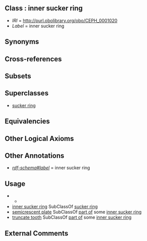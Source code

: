 
## Class : inner sucker ring

 * *IRI* = http://purl.obolibrary.org/obo/CEPH_0001020
 * *Label* = inner sucker ring

## Synonyms


## Cross-references


## Subsets


## Superclasses

 * [sucker ring](../../CEPH/36/CEPH_0000136.md)

## Equivalencies


## Other Logical Axioms


## Other Annotations

 * *[rdf-schema#label](../../el/rdf-schema#label.md)* = inner sucker ring

## Usage

 * -
 * [inner sucker ring](../../CEPH/20/CEPH_0001020.md) SubClassOf [sucker ring](../../CEPH/36/CEPH_0000136.md)
 * [semicrescent plate](../../CEPH/27/CEPH_0000227.md) SubClassOf [part of](../../BFO/50/BFO_0000050.md) some [inner sucker ring](../../CEPH/20/CEPH_0001020.md)
 * [truncate tooth](../../CEPH/69/CEPH_0000269.md) SubClassOf [part of](../../BFO/50/BFO_0000050.md) some [inner sucker ring](../../CEPH/20/CEPH_0001020.md)

## External Comments

